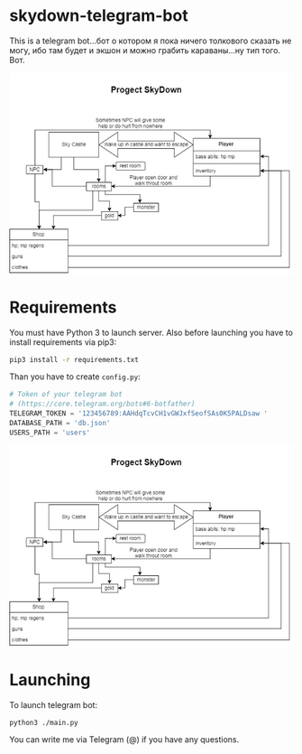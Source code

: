 # skydown-telegram-bot
This is a telegram bot...бот о котором я пока ничего толкового сказать не могу, ибо там будет и экшон и можно грабить караваны...ну тип того. Вот.

![alt text](SkyDown%20Diagram.jpg)

# Requirements
You must have Python 3 to launch server. Also before launching you have to install requirements via pip3:
```Bash
pip3 install -r requirements.txt
```
Than you have to create `config.py`:

```Python
# Token of your telegram bot
# (https://core.telegram.org/bots#6-botfather)
TELEGRAM_TOKEN = '123456789:AAHdqTcvCH1vGWJxfSeofSAs0K5PALDsaw '
DATABASE_PATH = 'db.json'
USERS_PATH = 'users'
```

![alt text](SkyDown%20Diagram.jpg)


# Launching

To launch telegram bot:
```Bash
python3 ./main.py
```

You can write me via Telegram (@) if you have any questions.
